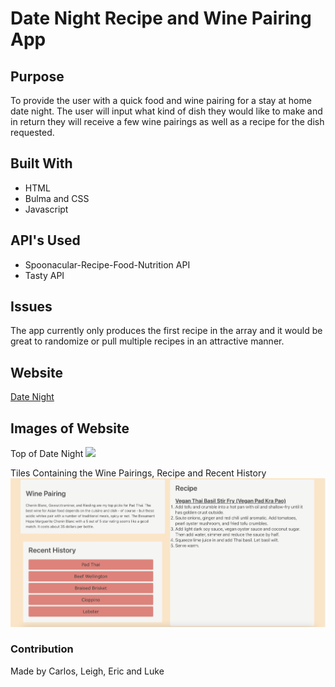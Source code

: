 # Date Night Recipe and Wine Pairing App

## Purpose
To provide the user with a quick food and wine pairing for a stay at home date night.  The user will input what kind of dish they would like to make and in return they will receive a few wine pairings as well as a recipe for the dish requested.

## Built With
* HTML 
* Bulma and CSS
* Javascript

## API's Used
* Spoonacular-Recipe-Food-Nutrition API
* Tasty API

## Issues
The app currently only produces the first recipe in the array and it would be great to randomize or pull multiple recipes in an attractive manner.

## Website
<a href="https://github.com/iwmwargin/date-night" target="_blank">Date Night</a>

## Images of Website
Top of Date Night
<img src="https://github.com/iwmwargin/date-night/blob/main/assets/images/Top.png">

Tiles Containing the Wine Pairings, Recipe and Recent History
<img src="https://github.com/iwmwargin/date-night/blob/main/assets/images/Bottom.png">



### Contribution
Made by Carlos, Leigh, Eric and Luke
